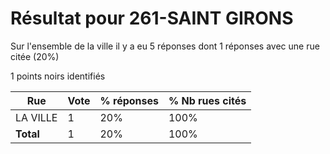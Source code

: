 # Résultat pour 261-SAINT GIRONS

Sur l'ensemble de la ville il y a eu 5 réponses dont 1 réponses avec une rue citée (20%)

1 points noirs identifiés

| Rue | Vote | % réponses | % Nb rues cités|
|-----|------|------------|----------------|
| LA VILLE | 1 | 20% | 100%|
| **Total** | 1 | 20% | 100%|
